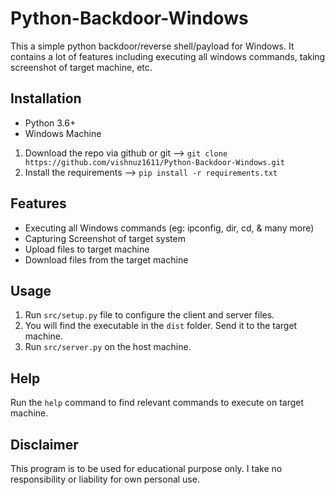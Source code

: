 # Python-Backdoor-Windows
This a simple python backdoor/reverse shell/payload for Windows. It contains a lot of features including executing all windows commands, taking screenshot of target machine, etc.

## Installation

* Python 3.6+
* Windows Machine

1. Download the repo via github or git --> `git clone https://github.com/vishnuz1611/Python-Backdoor-Windows.git`
2. Install the requirements --> `pip install -r requirements.txt`

## Features

* Executing all Windows commands (eg: ipconfig, dir, cd, & many more)
* Capturing Screenshot of target system
* Upload files to target machine
* Download files from the target machine

## Usage

1. Run `src/setup.py` file to configure the client and server files.
2. You will find the executable in the `dist` folder. Send it to the target machine.
3. Run `src/server.py` on the host machine.

## Help

Run the `help` command to find relevant commands to execute on target machine.

## Disclaimer

This program is to be used for educational purpose only. I take no responsibility or liability for own personal use.
